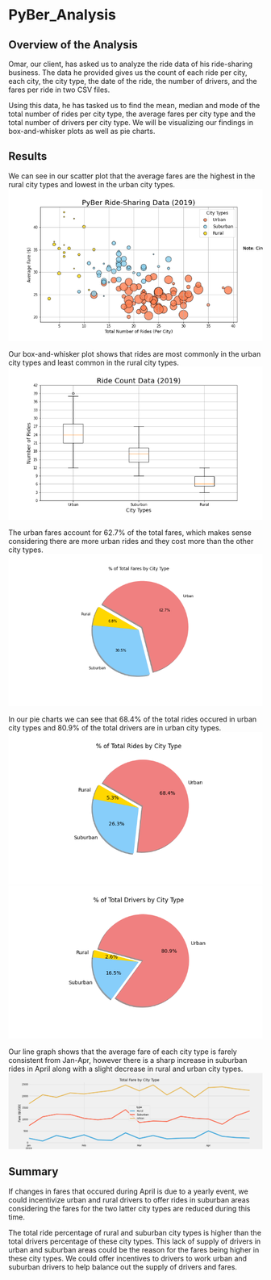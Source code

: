 # PyBer_Analysis

## Overview of the Analysis
Omar, our client, has asked us to analyze the ride data of his ride-sharing business. The data he provided gives us the count of each ride per city, each city, the city type, the date of the ride, the number of drivers, and the fares per ride in two CSV files.

Using this data, he has tasked us to find the mean, median and mode of the total number of rides per city type, the average fares per city type and the total number of drivers per city type. We will be visualizing our findings in box-and-whisker plots as well as pie charts. 

## Results
We can see in our scatter plot that the average fares are the highest in the rural city types and lowest in the urban city types. 
![alt text](https://github.com/JoshTrewhella/PyBer_Analysis/blob/main/analysis/Fig1.png)

Our box-and-whisker plot shows that rides are most commonly in the urban city types and least common in the rural city types.
![alt text](https://github.com/JoshTrewhella/PyBer_Analysis/blob/main/analysis/Fig2.png)

The urban fares account for 62.7% of the total fares, which makes sense considering there are more urban rides and they cost more than the other city types. 
![alt text](https://github.com/JoshTrewhella/PyBer_Analysis/blob/main/analysis/Fig5.png)

In our pie charts we can see that 68.4% of the total rides occured in urban city types and 80.9% of the total drivers are in urban city types.
![alt text](https://github.com/JoshTrewhella/PyBer_Analysis/blob/main/analysis/Fig6.png)
![alt text](https://github.com/JoshTrewhella/PyBer_Analysis/blob/main/analysis/Fig7.png)

Our line graph shows that the average fare of each city type is farely consistent from Jan-Apr, however there is a sharp increase in suburban rides in April along with a slight decrease in rural and urban city types.
![alt text](https://github.com/JoshTrewhella/PyBer_Analysis/blob/main/analysis/PyBer_fare_summary.png)

## Summary
If changes in fares that occured during April is due to a yearly event, we could incentivize urban and rural drivers to offer rides in suburban areas considering the fares for the two latter city types are reduced during this time. 

The total ride percentage of rural and suburban city types is higher than the total drivers percentage of these city types. This lack of supply of drivers in urban and suburban areas could be the reason for the fares being higher in these city types. We could offer incentives to drivers to work urban and suburban drivers to help balance out the supply of drivers and fares.
